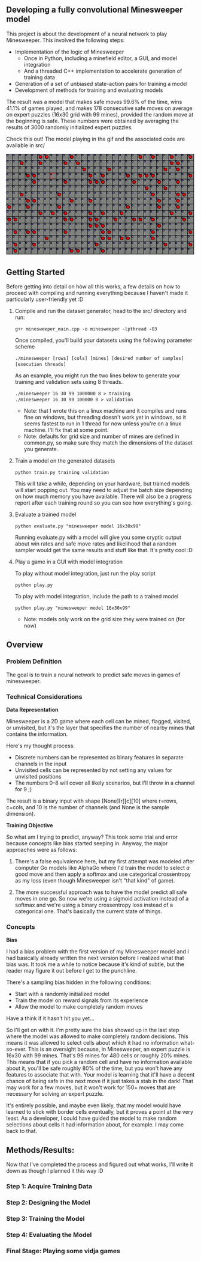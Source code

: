 
## Developing a fully convolutional Minesweeper model

This project is about the development of a neural network to play Minesweeper. This involved the following steps:
* Implementation of the logic of Minesweeper
    * Once in Python, including a minefield editor, a GUI, and model integration
    * And a threaded C++ implementation to accelerate generation of training data
* Generation of a set of unbiased state-action pairs for training a model
* Development of methods for training and evaluating models

The result was a model that makes safe moves 99.6% of the time, wins 41.1% of games played, and makes 178 consecutive safe moves on average on expert puzzles (16x30 grid with 99 mines), provided the random move at the beginning is safe. These numbers were obtained by averaging the results of 3000 randomly initialized expert puzzles.

Check this out! The model playing in the gif and the associated code are available in src/

![Minesweeper Model Demo :D](model_pwns_expert_minefield.gif)

## Getting Started

Before getting into detail on how all this works, a few details on how to proceed with compiling and running everything because I haven't made it particularly user-friendly yet :D

1) Compile and run the dataset generator, head to the src/ directory and run:
    ```
    g++ minesweeper_main.cpp -o minesweeper -lpthread -O3
    ```
   
    Once compiled, you'll build your datasets using the following parameter scheme

    ```
    ./minesweeper [rows] [cols] [mines] [desired number of samples] [execution threads]
    ```

    As an example, you might run the two lines below to generate your training and validation sets using 8 threads. 

    ```
    ./minesweeper 16 30 99 1000000 8 > training
    ./minesweeper 16 30 99 100000 8 > validation
    ```

    * Note: that I wrote this on a linux machine and it compiles and runs fine on windows, but threading doesn't work yet in windows, so it seems fastest to run in 1 thread for now unless you're on a linux machine. I'll fix that at some point.
    * Note: defaults for grid size and number of mines are defined in common.py, so make sure they match the dimensions of the dataset you generate.

2) Train a model on the generated datasets

    ```
    python train.py training validation
    ```

    This will take a while, depending on your hardware, but trained models will start popping out. You may need to adjust the batch size depending on how much memory you have available. There will also be a progress report after each training round so you can see how everything's going.

3) Evaluate a trained model

    ```
    python evaluate.py "minesweeper model 16x30x99"
    ```
    
    Running evaluate.py with a model will give you some cryptic output about win rates and safe move rates and likelihood that a random sampler would get the same results and stuff like that. It's pretty cool :D

4) Play a game in a GUI with model integration

    To play without model integration, just run the play script
    
    ```
    python play.py
    ```
    
    To play *with* model integration, include the path to a trained model
    
    ```
    python play.py "minesweeper model 16x30x99"
    ```
    
    * Note: models only work on the grid size they were trained on (for now)

## Overview

### Problem Definition

The goal is to train a neural network to predict safe moves in games of minesweeper.

### Technical Considerations

**Data Representation**

Minesweeper is a 2D game where each cell can be mined, flagged, visited, or unvisited, but it's the layer that specifies the number of nearby mines that contains the information. 

Here's my thought process: 
* Discrete numbers can be represented as binary features in separate channels in the input
* Unvisited cells can be represented by not setting any values for unvisited positions
* The numbers 0-8 will cover all likely scenarios, but I'll throw in a channel for 9 ;)

The result is a binary input with shape [None][r][c][10] where r=rows, c=cols, and 10 is the number of channels (and None is the sample dimension).

**Training Objective**

So what am I trying to predict, anyway? This took some trial and error because concepts like bias started seeping in. Anyway, the major approaches were as follows:

1) There's a false equivalence here, but my first attempt was modeled after computer Go models like AlphaGo where I'd train the model to select *a* good move and then apply a softmax and use categorical crossentropy as my loss (even though Minesweeper isn't "that kind" of game).

2) The more successful approach was to have the model predict all safe moves in one go. So now we're using a sigmoid activation instead of a softmax and we're using a binary crossentropy loss instead of a categorical one. That's basically the current state of things.

### Concepts

**Bias**

I had a bias problem with the first version of my Minesweeper model and I had basically already written the next version before I realized what that bias was. It took me a while to notice because it's kind of subtle, but the reader may figure it out before I get to the punchline.

There's a sampling bias hidden in the following conditions:
* Start with a randomly initialized model
* Train the model on reward signals from its experience
* Allow the model to make completely random moves

Have a think if it hasn't hit you yet...

So I'll get on with it. I'm pretty sure the bias showed up in the last step where the model was allowed to make completely random decisions. This means it was allowed to select cells about which it had no information what-so-ever. This is an oversight because, in Minesweeper, an expert puzzle is 16x30 with 99 mines. That's 99 mines for 480 cells or roughly 20% mines. This means that if you pick a random cell and have no information available about it, you'll be safe roughly 80% of the time, but you won't have any features to associate that with. Your model is learning that it'll have a decent chance of being safe in the next move if it just takes a stab in the dark! That may work for a few moves, but it won't work for 150+ moves that are necessary for solving an expert puzzle.

It's entirely possible, and maybe even likely, that my model would have learned to stick with border cells eventually, but it proves a point at the very least. As a developer, I could have guided the model to make random selections about cells it had information about, for example. I may come back to that.

## Methods/Results:

Now that I've completed the process and figured out what works, I'll write it down as though I planned it this way :D

### Step 1: Acquire Training Data



### Step 2: Designing the Model

### Step 3: Training the Model

### Step 4: Evaluating the Model

### Final Stage: Playing some vidja games

